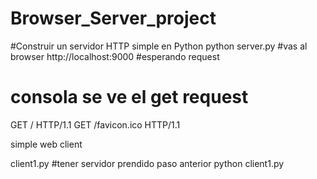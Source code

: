 # Browser_Server_project


#Construir un servidor HTTP simple en Python
python server.py
#vas al browser 
http://localhost:9000 #esperando request
# consola se ve el get request   
GET / HTTP/1.1
GET /favicon.ico HTTP/1.1

simple web client


client1.py
#tener servidor prendido paso anterior
python client1.py
